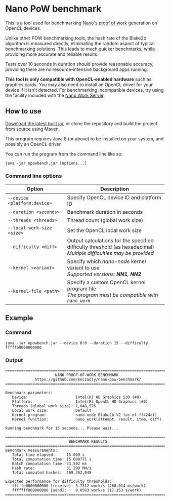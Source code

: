 # Nano PoW benchmark
This is a tool used for benchmarking [Nano's](https://github.com/nanocurrency/nano-node) 
 [proof of work](https://docs.nano.org/integration-guides/work-generation/) generation on OpenCL devices.

Unlike other POW benchmarking tools, the hash rate of the Blake2b algorithm is measured directly, eliminating the
 random aspect of typical benchmarking solutions. This leads to much quicker benchmarks, while providing more accurate
 and reliable results.

Tests over 10 seconds in duration should provide reasonable accuracy, providing there are no resource-intensive
 background apps running.

**This tool is only compatible with OpenCL-enabled hardware** such as graphics cards. You may also need to install an 
 OpenCL driver for your device if it isn't detected. For benchmarking incompatible devices, try using the facility 
 included with the [Nano Work Server](https://github.com/nanocurrency/nano-work-server). 

## How to use
[Download the latest built jar](https://github.com/koczadly/nano-pow-benchmark/releases/latest/download/npowbench.jar), 
 or clone the repository and build the project from source using Maven.

This program requires Java 8 (or above) to be installed on your system, and possibly an OpenCL driver.

You can run the program from the command line like so:

```text
java -jar npowbench.jar [options...]
```

### Command line options
Option | Description 
--- | --- 
`--device <platform:device>` | Specify OpenCL device ID and platform ID
`--duration <seconds>` | Benchmark duration in seconds
`--threads <threads>` | Thread count (global work size)
`--local-work-size <size>` | Set the OpenCL local work size
`--difficulty <diff>` | Output calculations for the specified difficulty threshold (as hexadecimal)<br>*Multiple difficulties may be provided*
`--kernel <variant>` | Specify which *nano-node* kernel variant to use<br>*Supported versions: **NN1**, **NN2***
`--kernel-file <path>` | Specify a custom OpenCL kernel program file<br>*The program must be compatible with `nano_work`*

## Example
### Command
```text
java -jar npowbench.jar --device 0:0 --duration 15 --difficulty fffffe0000000000
```

### Output
```text
=========================================================================
                      NANO PROOF-OF-WORK BENCHMARK
             https://github.com/koczadly/nano-pow-benchmark/
=========================================================================

Benchmark parameters:
   Device:                     Intel(R) HD Graphics 530 (#0)
   Platform:                   Intel(R) OpenCL HD Graphics (#0)
   Threads (global work size): 1,048,576
   Local work size:            Default
   Kernel program:             nano-node Blake2b V2 (as of ff424af)
   Kernel function:            nano_work(attempt, result, item, diff)

Running benchmark for 15 seconds... Please wait...

=========================================================================
                            BENCHMARK RESULTS
=========================================================================
Benchmark measurements:
   Total time elapsed:     15.009 s
   Total computation time: 15.008771 s
   Batch computation time: 33.502 ms
   Hash rate:              31.299 MH/s
   Total computed hashes:  469,762,048

Expected performance for difficulty thresholds:
   fffffe0000000000 [receive]: 3.7312 work/s (268.014 ms/work)
   fffffff800000000 [send]:    0.0583 work/s (17.153 s/work)
=========================================================================
```